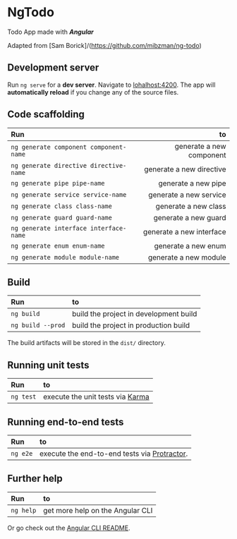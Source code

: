 # NgTodo

Todo App made with **_Angular_**

Adapted from [Sam Borick]/(https://github.com/mibzman/ng-todo)


## Development server

Run `ng serve` for a **dev server**. Navigate to [lohalhost:4200](http://localhost:4200/). The app will **automatically reload** if you change any of the source files.

## Code scaffolding

| Run  | to   |
| :---| ---:|
|  `ng generate component component-name`  | generate a new component|
|  `ng generate directive directive-name`  | generate a new directive|
|  `ng generate pipe pipe-name`  | generate a new pipe|
|  `ng generate service service-name`  | generate a new service|
|  `ng generate class class-name`  | generate a new class|
|  `ng generate guard guard-name`  | generate a new guard|
|  `ng generate interface interface-name`  | generate a new interface|
|  `ng generate enum enum-name`  | generate a new enum|
|  `ng generate module module-name`  | generate a new module|

## Build

| Run  | to   |
| :---| :---|
|  `ng build`  | build the project in development build |
|  `ng build --prod` | build the project in production build |
The build artifacts will be stored in the `dist/` directory.

## Running unit tests

| Run  | to   |
| :---| :---|
|  `ng test`  | execute the unit tests via [Karma](https://karma-runner.github.io) |

## Running end-to-end tests

| Run  | to   |
| :---| :---|
|  `ng e2e`  | execute the end-to-end tests via [Protractor](http://www.protractortest.org/). |

## Further help

| Run  | to   |
| :---| :---|
|  `ng help`  | get more help on the Angular CLI |

Or go check out the [Angular CLI README](https://github.com/angular/angular-cli/blob/master/README.md).
